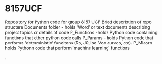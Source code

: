 # 8157UCF
Repository for Python code for group 8157 UCF
Bried description of repo structure
  Documents folder - holds 'Word' or text documents describing project topics or details of code
  P_Functions -holds Python code containing functions that other python code calls
  P_Params - holds Python code that performs 'deterministic' funcitons (Rs, J0, Isc-Voc curves, etc).
  P_Mlearn - holds Pythonn code that perform 'machine learning' functions
  
. 
